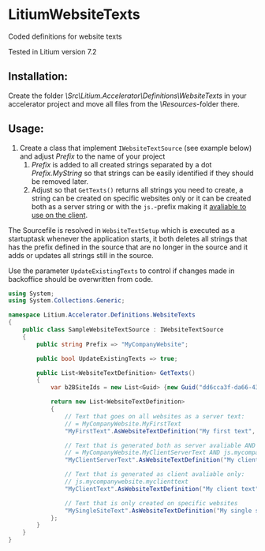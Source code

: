 # LitiumWebsiteTexts
Coded definitions for website texts

Tested in Litium version 7.2

## Installation:

Create the folder _\Src\Litium.Accelerator\Definitions\WebsiteTexts_ in your accelerator project and move all files from the _\Resources_-folder there.

## Usage:

1. Create a class that implement `IWebsiteTextSource` (see example below) and adjust *Prefix* to the name of your project
   1.  *Prefix* is added to all created strings separated by a dot _Prefix.MyString_ so that strings can be easily identified if they should be removed later.
   2.  Adjust so that `GetTexts()` returns all strings you need to create, a string can be created on specific websites only or it can be created both as a server string or with the `js.`-prefix making it [avaliable to use on the client](https://docs.litium.com/documentation/litium-accelerators/develop/architecture/accelerator-mvc).

The Sourcefile is resolved in `WebsiteTextSetup` which is executed as a startuptask whenever the application starts, it both deletes all strings that has the prefix defined in the source that are no longer in the source and it adds or updates all strings still in the source.

Use the parameter `UpdateExistingTexts` to control if changes made in backoffice should be overwritten from code.

```C#
using System;
using System.Collections.Generic;

namespace Litium.Accelerator.Definitions.WebsiteTexts
{
    public class SampleWebsiteTextSource : IWebsiteTextSource
    {
        public string Prefix => "MyCompanyWebsite";

        public bool UpdateExistingTexts => true;

        public List<WebsiteTextDefinition> GetTexts()
        {
            var b2BSiteIds = new List<Guid> {new Guid("dd6cca3f-da66-43c3-b062-663762f9e77f")};

            return new List<WebsiteTextDefinition>
            {
                // Text that goes on all websites as a server text:
                // = MyCompanyWebsite.MyFirstText
                "MyFirstText".AsWebsiteTextDefinition("My first text", "Min first text"),

                // Text that is generated both as server avaliable AND also generates a client (js.-prefix) version of the text:
                // = MyCompanyWebsite.MyClientServerText AND js.mycompanywebsite.myclientservertext
                "MyClientServerText".AsWebsiteTextDefinition("My client and server text", "Min client and server text", clientAvaliable: true),

                // Text that is generated as client avaliable only:
                // js.mycompanywebsite.myclienttext
                "MyClientText".AsWebsiteTextDefinition("My client text", "Min client text", clientAvaliable: true, serverAvaliable: false),

                // Text that is only created on specific websites
                "MySingleSiteText".AsWebsiteTextDefinition("My single site text", "Min client text", b2BSiteIds)
            };
        }
    }
}
```